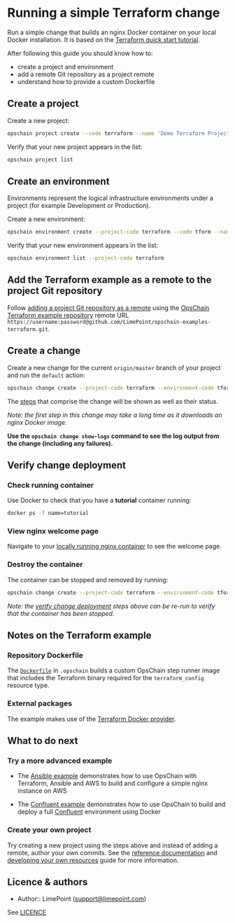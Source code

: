 # Running a simple Terraform change

Run a simple change that builds an nginx Docker container on your local Docker installation.
It is based on the [Terraform quick start tutorial](https://learn.hashicorp.com/tutorials/terraform/install-cli?in=terraform/aws-get-started#quick-start-tutorial).

After following this guide you should know how to:

- create a project and environment
- add a remote Git repository as a project remote
- understand how to provide a custom Dockerfile

## Create a project

Create a new project:

```bash
opschain project create --code terraform --name 'Demo Terraform Project' --description 'My Terraform project' --confirm
```

Verify that your new project appears in the list:

```bash
opschain project list
```

## Create an environment

Environments represent the logical infrastructure environments under a project (for example Development or Production).

Create a new environment:

```bash
opschain environment create --project-code terraform --code tform --name 'Terraform Environment' --description 'My Terraform environment' --confirm
```

Verify that your new environment appears in the list:

```bash
opschain environment list --project-code terraform
```

## Add the Terraform example as a remote to the project Git repository

Follow [adding a project Git repository as a remote](../reference/project_git_repositories.md#adding-a-project-git-repository-as-a-remote) using the [OpsChain Terraform example repository](https://github.com/LimePoint/opschain-examples-terraform) remote URL `https://username:password@github.com/LimePoint/opschain-examples-terraform.git`.

## Create a change

Create a new change for the current `origin/master` branch of your project and run the `default` action:

```bash
opschain change create --project-code terraform --environment-code tform --git-rev origin/master --action default --confirm
```

The [steps](../reference/concepts/concepts.md#step) that comprise the change will be shown as well as their status.

_Note: the first step in this change may take a long time as it downloads an nginx Docker image._

**Use the `opschain change show-logs` command to see the log output from the change (including any failures).**

## Verify change deployment

### Check running container

Use Docker to check that you have a **tutorial** container running:

```bash
docker ps -f name=tutorial
```

### View nginx welcome page

Navigate to your [locally running nginx container](http://localhost:8080) to see the welcome page.

### Destroy the container

The container can be stopped and removed by running:

```bash
opschain change create --project-code terraform --environment-code tform --git-rev origin/master --action destroy --confirm
```

_Note: the [verify change deployment](#verify-change-deployment) steps above can be re-run to verify that the container has been stopped._

## Notes on the Terraform example

### Repository Dockerfile

The [`Dockerfile`](https://github.com/LimePoint/opschain-examples-terraform/blob/master/.opschain/Dockerfile) in `.opschain` builds a custom OpsChain step runner image that includes the Terraform binary required for the `terraform_config` resource type.

### External packages

The example makes use of the [Terraform Docker provider](https://www.terraform.io/docs/providers/docker).

## What to do next

### Try a more advanced example

- The [Ansible example](running_an_aws_ansible_change.md) demonstrates how to use OpsChain with Terraform, Ansible and AWS to build and configure a simple nginx instance on AWS

- The [Confluent example](running_a_complex_change.md) demonstrates how to use OpsChain to build and deploy a full [Confluent](https://www.confluent.io) environment using Docker

### Create your own project

Try creating a new project using the steps above and instead of adding a remote, author your own commits. See the [reference documentation](../reference/README.md) and [developing your own resources](../developing_resources.md) guide for more information.

## Licence & authors

- Author:: LimePoint (support@limepoint.com)

See [LICENCE](../../LICENCE)
